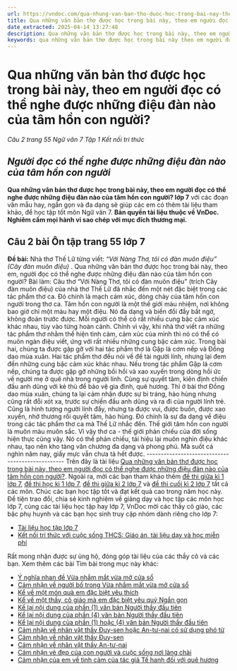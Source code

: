 ```yaml
---
url: https://vndoc.com/qua-nhung-van-ban-tho-duoc-hoc-trong-bai-nay-theo-em-nguoi-doc-co-the-nghe-duoc-nhung-dieu-dan-nao-cua-tam-hon-con-nguoi-276463
title: Qua những văn bản thơ được học trong bài này, theo em người đọc có thể nghe được những điệu đàn nào của tâm hồn con người? - Câu 2 trang 55 Ngữ văn 7 Tập 1 Kết nối tri thức - VnDoc.com
date_extracted: 2025-04-14 13:27:48
description: Qua những văn bản thơ được học trong bài này, theo em người đọc có thể nghe được những điệu đàn nào của tâm hồn con người? lớp 7 KNTT được biên soạn nhằm giúp các em HS đạt kết quả tốt trong quá trình làm bài tập và học tập môn Ngữ văn lớp 7.
keywords: qua những văn bản thơ được học trong bài này theo em người đọc có thể nghe được những điệu đàn nào của tâm hồn con người,theo em người đọc có thể nghe được những điệu đàn nào của tâm hồn con người,người đọc có thể nghe được những điệu đàn nào của tâm hồn con người,Với Nàng Thơ tôi có đàn muôn điệu,văn 7,ngữ văn 7,viết đoạn văn,viết đoạn văn ngắn,văn mẫu lớp 7,tập làm văn lớp 7,viết một đoạn văn,viết một đoạn văn ngắn,văn lớp 7,ngữ văn lớp 7,ngu van 7,hãy viết một đoạn văn,viết một đoạn
---
```


# Qua những văn bản thơ được học trong bài này, theo em người đọc có thể nghe được những điệu đàn nào của tâm hồn con người?
_Câu 2 trang 55 Ngữ văn 7 Tập 1 Kết nối tri thức_
##  _**Người đọc có thể nghe được những điệu đàn nào của tâm hồn con người**_
**Qua những văn bản thơ được học trong bài này, theo em người đọc có thể nghe được những điệu đàn nào của tâm hồn con người? lớp 7** với các đoạn văn mẫu hay, ngắn gọn và đa dạng sẽ giúp các em có thêm tài liệu tham khảo, để học tập tốt môn Ngữ văn 7.
**Bản quyền tài liệu thuộc về VnDoc. Nghiêm cấm mọi hành vi sao chép với mục đích thương mại.**
## **Câu 2 bài Ôn tập trang 55 lớp 7**
**Đề bài:** Nhà thơ Thế Lữ từng viết: _“Với Nàng Thơ, tôi có đàn muôn điệu” \(Cây đàn muôn điệu\)_ . Qua những văn bản thơ được học trong bài này, theo em, người đọc có thể nghe được những điệu đàn nào của tâm hồn con người?
Bài làm:
Câu thơ “Với Nàng Thơ, tôi có đàn muôn điệu” \(trích Cây đàn muôn điệu\) của nhà thơ Thế Lữ đã nhắc đến một nét đặc biệt trong các tác phẩm thơ ca. Đó chính là mạch cảm xúc, dòng chảy của tâm hồn con người trong thơ ca.
Tâm hồn con người là một thế giới màu nhiệm, nơi không bao giờ chỉ một màu hay một điệu. Nó đa dạng và biến đổi đầy bất ngờ, không đoán trước được. Mỗi người có thể có rất nhiều cung bậc cảm xúc khác nhau, tùy vào từng hoàn cảnh. Chính vì vậy, khi nhà thơ viết ra những tác phẩm thơ nhằm thể hiện tình cảm, cảm xúc của mình thì nó có thể có muôn ngàn điệu viết, ứng với rất nhiều những cung bậc cảm xúc.
Trong bài hai, chúng ta được gặp gỡ với hai tác phẩm thơ là Gặp lá cơm nếp và Đồng dao mùa xuân. Hai tác phẩm thơ đều nói về đề tài người lính, nhưng lại đem đến những cung bậc cảm xúc khác nhau. Nếu trong tác phẩm Gặp lá cơm nếp, chúng ta được gặp gỡ những bồi hồi và xao xuyến trong dòng hồi ức về người mẹ ở quê nhà trong người lính. Cùng sự quyết tâm, kiên định chiến đấu anh dũng với kẻ thù để bảo vệ gia đình, quê hương. Thì ở bài thơ Đồng dao mùa xuân, chúng ta lại cảm nhận được sự bi tráng, hào hùng nhưng cũng rất đỗi xót xa, trước sự chiến đấu anh dũng và ra đi của người lính trẻ. Cũng là hình tượng người lính đấy, nhưng ta được vui, được buồn, được xao xuyến, nhớ thương rồi quyết tâm, hào hùng. Đó chính là sự đa dạng về điệu trong các tác phẩm thơ ca mà Thế Lữ nhắc đến.
Thế giới tâm hồn con người là muôn màu muôn sắc. Vì vậy thơ ca - thế giới phản chiếu của đời sống hiện thực cũng vậy. Nó có thể phản chiếu, tái hiệu lại muôn nghìn điệu khác nhau, tạo nên kho tàng văn chương đa dạng và phong phú. Mà suốt cả nghìn năm nay, giấy mực vẫn chưa tả hết được.
\-------------------------------------------------
Trên đây là tài liệu [Qua những văn bản thơ được học trong bài này, theo em người đọc có thể nghe được những điệu đàn nào của tâm hồn con người?](<https://vndoc.com/qua-nhung-van-ban-tho-duoc-hoc-trong-bai-nay-theo-em-nguoi-doc-co-the-nghe-duoc-nhung-dieu-dan-nao-cua-tam-hon-con-nguoi-276463>). Ngoài ra, mời các bạn tham khảo thêm [đề thi giữa kì 1 lớp 7](<https://vndoc.com/de-thi-giua-ki-1-lop7>), [đề thi học kì 1 lớp 7](<https://vndoc.com/de-thi-hoc-ki-1-lop7>), [đề thi giữa kì 2 lớp 7](<https://vndoc.com/de-thi-giua-ki-2-lop7>) và [đề thi cuối kì 2 lớp 7](<https://vndoc.com/de-thi-hoc-ki-2-lop7>) tất cả các môn. Chúc các bạn học tập tốt và đạt kết quả cao trong năm học này.
Để tiện trao đổi, chia sẻ kinh nghiệm về giảng dạy và học tập các môn học lớp 7, cùng các tài liệu học tập hay lớp 7, VnDoc mời các thầy cô giáo, các bậc phụ huynh và các bạn học sinh truy cập nhóm dành riêng cho lớp 7:
  * [Tài liệu học tập lớp 7](</goto?u=aHR0cHM6Ly93d3cuZmFjZWJvb2suY29tL2dyb3Vwcy9UYWkubGlldS5ob2MudGFwLmxvcC43LlZORE9D>)
  * [Kết nối tri thức với cuộc sống THCS: Giáo án, tài liệu dạy và học miễn phí](</goto?u=aHR0cHM6Ly93d3cuZmFjZWJvb2suY29tL2dyb3Vwcy83NjExNzMyMjc5MjI3MjIv>)

Rất mong nhận được sự ủng hộ, đóng góp tài liệu của các thầy cô và các bạn.
Xem thêm các bài Tìm bài trong mục này khác:
  * [Ý nghĩa nhan đề Vừa nhắm mắt vừa mở cửa sổ](</theo-em-nhan-de-vua-nham-mat-vua-mo-cua-so-goi-dieu-gi-thu-vi-278411>)
  * [Cảm nhận về người bố trong Vừa nhắm mắt vừa mở cửa sổ](</neu-cam-nhan-ve-tinh-cach-cua-nhan-vat-nguoi-bo-trong-vua-nham-mat-vua-mo-cua-so-278414>)
  * [Kể về một món quà em đặc biệt yêu thích](</hay-viet-doan-van-khoang-5-7-cau-ve-mot-mon-qua-em-dac-biet-yeu-thich-278416>)
  * [Kể về một thầy, cô giáo mà em đặc biệt yêu quý Ngắn gọn](</hay-ke-ngan-gon-ve-mot-thay-co-giao-ma-em-dac-biet-yeu-quy-278418>)
  * [Kể lại nội dung của phần \(1\) văn bản Người thầy đầu tiên](</ke-lai-noi-dung-cua-phan-1-van-ban-nguoi-thay-dau-tien-bang-loi-cua-nguoi-ke-chuyen-ngoi-thu-3-278420>)
  * [Kể lại nội dung của phần \(4\) văn bản Người thầy đầu tiên](</ke-lai-noi-dung-cua-phan-4-van-ban-nguoi-thay-dau-tien-bang-loi-cua-nguoi-ke-chuyen-ngoi-thu-ba-278422>)
  * [Kể lại nội dung của phần \(1\) hoặc \(4\) văn bản Người thầy đầu tiên](</ke-lai-noi-dung-cua-phan-1-hoac-phan-4-van-ban-nguoi-thay-dau-tien-bang-loi-cua-nguoi-ke-chuyen-ngoi-thu-ba-278424>)
  * [Cảm nhận về nhân vật thầy Đuy-sen hoặc An-tư-nai có sử dụng phó từ](</doan-van-cam-nhan-ve-nhan-vat-thay-duy-sen-hoac-an-tu-nai-co-su-dung-it-nhat-3-pho-tu-278426>)
  * [Cảm nhận về nhân vật thầy Đuy-sen](</doan-van-cam-nhan-ve-nhan-vat-thay-duy-sen-co-su-dung-it-nhat-3-pho-tu-278429>)
  * [Cảm nhận về nhân vật thầy An-tư-nai](</doan-van-cam-nhan-ve-nhan-vat-an-tu-nai-co-su-dung-it-nhat-3-pho-tu-278432>)
  * [Cảm nhận vẻ đẹp của con người và cuộc sống nơi làng chài](</doc-bai-tho-em-cam-nhan-duoc-nhung-ve-dep-nao-cua-con-nguoi-va-cuoc-song-noi-lang-chai-278434>)
  * [Cảm nhận của em về tình cảm của tác giả Tế hanh đối với quê hương](</cam-nhan-cua-em-ve-tinh-cam-cua-tac-gia-te-hanh-doi-voi-que-huong-278436>)

